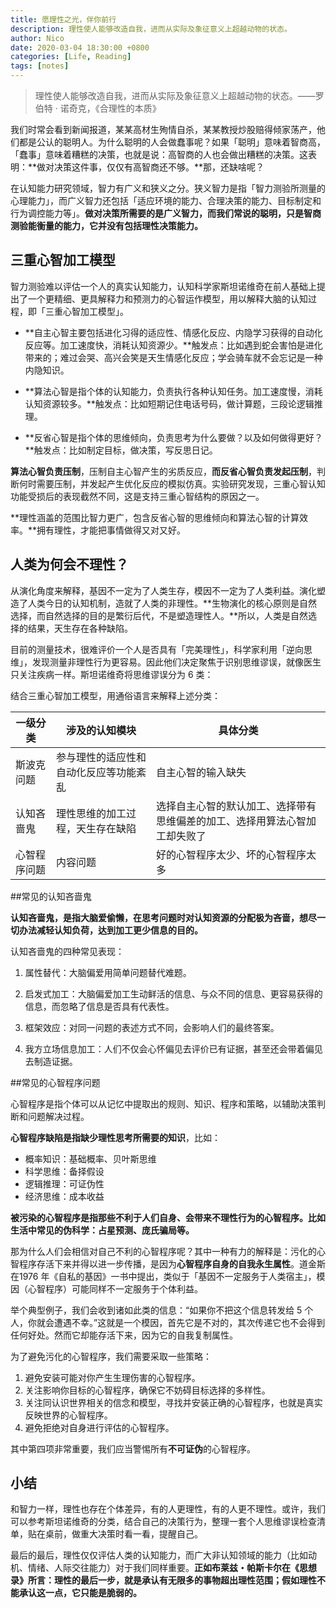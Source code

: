 ```yaml
---
title: 愿理性之光，伴你前行
description: 理性使人能够改造自我，进而从实际及象征意义上超越动物的状态。
author: Nico
date: 2020-03-04 18:30:00 +0800
categories: [Life, Reading]
tags: [notes]
---
```


> 理性使人能够改造自我，进而从实际及象征意义上超越动物的状态。——罗伯特 · 诺奇克，《合理性的本质》

我们时常会看到新闻报道，某某高材生殉情自杀，某某教授炒股赔得倾家荡产，他们都是公认的聪明人。为什么聪明的人会做蠢事呢？如果「聪明」意味着智商高，「蠢事」意味着糟糕的决策，也就是说：高智商的人也会做出糟糕的决策。这表明：**做对决策这件事，仅仅有高智商还不够。**那，还缺啥呢？

在认知能力研究领域，智力有广义和狭义之分。狭义智力是指「智力测验所测量的心理能力」，而广义智力还包括「适应环境的能力、合理决策的能力、目标制定和行为调控能力等」。**做对决策所需要的是广义智力，而我们常说的聪明，只是智商测验能衡量的能力，它并没有包括理性决策能力。**

## 三重心智加工模型

智力测验难以评估一个人的真实认知能力，认知科学家斯坦诺维奇在前人基础上提出了一个更精细、更具解释力和预测力的心智运作模型，用以解释大脑的认知过程，即「三重心智加工模型」。


- **自主心智主要包括进化习得的适应性、情感化反应、内隐学习获得的自动化反应等。加工速度快，消耗认知资源少。**触发点：比如遇到蛇会害怕是进化带来的；难过会哭、高兴会笑是天生情感化反应；学会骑车就不会忘记是一种内隐知识。

- **算法心智是指个体的认知能力，负责执行各种认知任务。加工速度慢，消耗认知资源较多。**触发点：比如短期记住电话号码，做计算题，三段论逻辑推理。

- **反省心智是指个体的思维倾向，负责思考为什么要做？以及如何做得更好？**触发点：比如制定目标，做决策，写反思日记。

**算法心智负责压制**，压制自主心智产生的劣质反应，**而反省心智负责发起压制**，判断何时需要压制，并发起产生优化反应的模拟仿真。实验研究发现，三重心智认知功能受损后的表现截然不同，这是支持三重心智结构的原因之一。

**理性涵盖的范围比智力更广，包含反省心智的思维倾向和算法心智的计算效率。**拥有理性，才能把事情做得又对又好。

## 人类为何会不理性？

从演化角度来解释，基因不一定为了人类生存，模因不一定为了人类利益。演化塑造了人类今日的认知机制，造就了人类的非理性。**生物演化的核心原则是自然选择，而自然选择的目的是繁衍后代，不是塑造理性人。**所以，人类是自然选择的结果，天生存在各种缺陷。

目前的测量技术，很难评价一个人是否具有「完美理性」，科学家利用「逆向思维」，发现测量非理性行为更容易。因此他们决定聚焦于识别思维谬误，就像医生只关注疾病一样。斯坦诺维奇将思维谬误分为 6 类：

结合三重心智加工模型，用通俗语言来解释上述分类：

| 一级分类     | 涉及的认知模块                         | 具体分类                                                                   |
| ------------ | -------------------------------------- | -------------------------------------------------------------------------- |
| 斯波克问题   | 参与理性的适应性和自动化反应等功能紊乱 | 自主心智的输入缺失                                                         |
| 认知吝啬鬼   | 理性思维的加工过程，天生存在缺陷       | 选择自主心智的默认加工、选择带有思维偏差的加工、选择用算法心智加工却失败了 |
| 心智程序问题 | 内容问题                               | 好的心智程序太少、坏的心智程序太多                                         |

##常见的认知吝啬鬼

**认知吝啬鬼，是指大脑爱偷懒，在思考问题时对认知资源的分配极为吝啬，想尽一切办法减轻认知负荷，达到加工更少信息的目的。**

认知吝啬鬼的四种常见表现：

1. 属性替代：大脑偏爱用简单问题替代难题。

2. 启发式加工：大脑偏爱加工生动鲜活的信息、与众不同的信息、更容易获得的信息，而忽略了信息是否具有代表性。

3. 框架效应：对同一问题的表述方式不同，会影响人们的最终答案。

4. 我方立场信息加工：人们不仅会心怀偏见去评价已有证据，甚至还会带着偏见去制造证据。

##常见的心智程序问题

心智程序是指个体可以从记忆中提取出的规则、知识、程序和策略，以辅助决策判断和问题解决过程。

**心智程序缺陷是指缺少理性思考所需要的知识**，比如：

- 概率知识：基础概率、贝叶斯思维
- 科学思维：备择假设
- 逻辑推理：可证伪性
- 经济思维：成本收益

**被污染的心智程序是指那些不利于人们自身、会带来不理性行为的心智程序。比如生活中常见的伪科学：占星预测、庞氏骗局等。**


那为什么人们会相信对自己不利的心智程序呢？其中一种有力的解释是：污化的心智程序存活下来并得以进一步传播，是因为**心智程序自身的自我永生属性**。道金斯在1976 年《自私的基因》一书中提出，类似于「基因不一定服务于人类宿主」，模因（心智程序）可能同样不一定服务于个体利益。

举个典型例子，我们会收到诸如此类的信息：“如果你不把这个信息转发给 5 个人，你就会遭遇不幸。”这就是一个模因，首先它是不对的，其次传递它也不会得到任何好处。然而它却能存活下来，因为它的自我复制属性。

为了避免污化的心智程序，我们需要采取一些策略：

1. 避免安装可能对你产生生理伤害的心智程序。
2. 关注影响你目标的心智程序，确保它不妨碍目标选择的多样性。
3. 关注同认识世界相关的信念和模型，寻找并安装正确的心智程序，也就是真实反映世界的心智程序。
4. 避免拒绝对自身进行评估的心智程序。

其中第四项非常重要，我们应当警惕所有**不可证伪**的心智程序。

## 小结

和智力一样，理性也存在个体差异，有的人更理性，有的人更不理性。或许，我们可以参考斯坦诺维奇的分类，结合自己的决策行为，整理一套个人思维谬误检查清单，贴在桌前，做重大决策时看一看，提醒自己。

最后的最后，理性仅仅评估人类的认知能力，而广大非认知领域的能力（比如动机、情绪、人际交往能力）对于我们同样重要。**正如布莱兹・帕斯卡尔在《思想录》所言：理性的最后一步，就是承认有无限多的事物超出理性范围；假如理性不能承认这一点，它只能是脆弱的。**